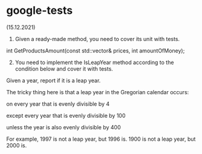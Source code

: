 # google-tests

(15.12.2021)
1. Given a ready-made method, you need to cover its unit with tests.

int GetProductsAmount(const std::vector<int>& prices, int amountOfMoney);

2. You need to implement the IsLeapYear method according to the condition below and cover it with tests.

Given a year, report if it is a leap year.

The tricky thing here is that a leap year in the Gregorian calendar occurs:

on every year that is evenly divisible by 4

except every year that is evenly divisible by 100

unless the year is also evenly divisible by 400

For example, 1997 is not a leap year, but 1996 is. 1900 is not a leap year, but 2000 is.
